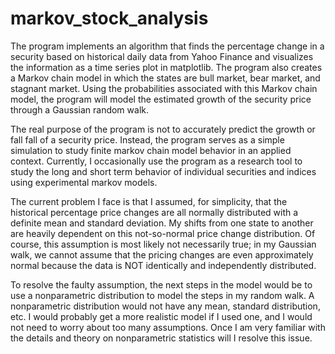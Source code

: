 # markov_stock_analysis
The program implements an algorithm that finds the percentage change in a security based on historical daily data from Yahoo Finance and visualizes the information as a time series plot in matplotlib. The program also creates a Markov chain model in which the states are bull market, bear market, and stagnant market. Using the probabilities associated with this Markov chain model, the program will model the estimated growth of the security price through a Gaussian random walk.

The real purpose of the program is not to accurately predict the growth or fall fall of a security price. Instead, the program serves as a simple simulation to study finite markov chain model behavior in an applied context. Currently, I occasionally use the program as a research tool to study the long and short term behavior of individual securities and indices using experimental markov models. 

The current problem I face is that I assumed, for simplicity, that the historical percentage price changes are all normally distributed with a definite mean and standard deviation. My shifts from one state to another are heavily dependent on this not-so-normal price change distribution. Of course, this assumption is most likely not necessarily true; in my Gaussian walk, we cannot assume that the pricing changes are even approximately normal because the data is NOT identically and independently distributed. 

To resolve the faulty assumption, the next steps in the model would be to use a nonparametric distribution to model the steps in my random walk. A nonparametric distribution would not have any mean, standard distribution, etc. I would probably get a more realistic model if I used one, and I would not need to worry about too many assumptions. Once I am very familiar with the details and theory on nonparametric statistics will I resolve this issue. 